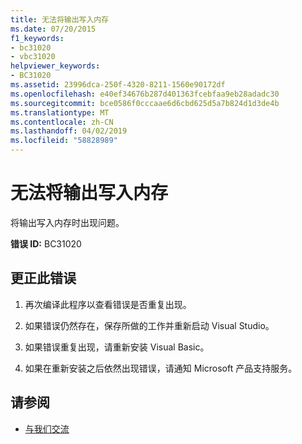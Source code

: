 ```yaml
---
title: 无法将输出写入内存
ms.date: 07/20/2015
f1_keywords:
- bc31020
- vbc31020
helpviewer_keywords:
- BC31020
ms.assetid: 23996dca-250f-4320-8211-1560e90172df
ms.openlocfilehash: e40ef34676b287d401363fcebfaa9eb28adadc30
ms.sourcegitcommit: bce0586f0cccaae6d6cbd625d5a7b824d1d3de4b
ms.translationtype: MT
ms.contentlocale: zh-CN
ms.lasthandoff: 04/02/2019
ms.locfileid: "58828989"
---
```

# <a name="unable-to-write-output-to-memory"></a>无法将输出写入内存
将输出写入内存时出现问题。  
  
 **错误 ID:** BC31020  
  
## <a name="to-correct-this-error"></a>更正此错误  
  
1.  再次编译此程序以查看错误是否重复出现。  
  
2.  如果错误仍然存在，保存所做的工作并重新启动 Visual Studio。  
  
3.  如果错误重复出现，请重新安装 Visual Basic。  
  
4.  如果在重新安装之后依然出现错误，请通知 Microsoft 产品支持服务。  
  
## <a name="see-also"></a>请参阅

- [与我们交流](/visualstudio/ide/talk-to-us)
